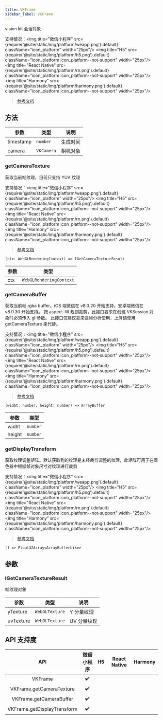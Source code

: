 ```yaml
---
title: VKFrame
sidebar_label: VKFrame
---
```


vision kit 会话对象

支持情况：<img title="微信小程序" src={require('@site/static/img/platform/weapp.png').default} className="icon_platform" width="25px"/> <img title="H5" src={require('@site/static/img/platform/h5.png').default} className="icon_platform icon_platform--not-support" width="25px"/> <img title="React Native" src={require('@site/static/img/platform/rn.png').default} className="icon_platform icon_platform--not-support" width="25px"/> <img title="Harmony" src={require('@site/static/img/platform/harmony.png').default} className="icon_platform icon_platform--not-support" width="25px"/>

> [参考文档](https://developers.weixin.qq.com/miniprogram/dev/api/ai/visionkit/VKFrame.html)

## 方法

| 参数 | 类型 | 说明 |
| --- | --- | --- |
| timestamp | `number` | 生成时间 |
| camera | `VKCamera` | 相机对象 |

### getCameraTexture

获取当前帧纹理，目前只支持 YUV 纹理

支持情况：<img title="微信小程序" src={require('@site/static/img/platform/weapp.png').default} className="icon_platform" width="25px"/> <img title="H5" src={require('@site/static/img/platform/h5.png').default} className="icon_platform icon_platform--not-support" width="25px"/> <img title="React Native" src={require('@site/static/img/platform/rn.png').default} className="icon_platform icon_platform--not-support" width="25px"/> <img title="Harmony" src={require('@site/static/img/platform/harmony.png').default} className="icon_platform icon_platform--not-support" width="25px"/>

> [参考文档](https://developers.weixin.qq.com/miniprogram/dev/api/ai/visionkit/VKFrame.getCameraTexture.html)

```tsx
(ctx: WebGLRenderingContext) => IGetCameraTextureResult
```

| 参数 | 类型 |
| --- | --- |
| ctx | `WebGLRenderingContext` |

### getCameraBuffer

获取当前帧 rgba buffer。iOS 端微信在 v8.0.20 开始支持，安卓端微信在 v8.0.30 开始支持。
按 aspect-fill 规则裁剪，此接口要求在创建 VKSession 对象时必须传入 gl 参数。
此接口仅建议拿来做帧分析使用，上屏请使用 getCameraTexture 来代替。

支持情况：<img title="微信小程序" src={require('@site/static/img/platform/weapp.png').default} className="icon_platform" width="25px"/> <img title="H5" src={require('@site/static/img/platform/h5.png').default} className="icon_platform icon_platform--not-support" width="25px"/> <img title="React Native" src={require('@site/static/img/platform/rn.png').default} className="icon_platform icon_platform--not-support" width="25px"/> <img title="Harmony" src={require('@site/static/img/platform/harmony.png').default} className="icon_platform icon_platform--not-support" width="25px"/>

> [参考文档](https://developers.weixin.qq.com/miniprogram/dev/api/ai/visionkit/VKFrame.getCameraBuffer.html)

```tsx
(widht: number, height: number) => ArrayBuffer
```

| 参数 | 类型 |
| --- | --- |
| widht | `number` |
| height | `number` |

### getDisplayTransform

获取纹理调整矩阵。默认获取到的纹理是未经裁剪调整的纹理，此矩阵可用于在着色器中根据帧对象尺寸对纹理进行裁剪

支持情况：<img title="微信小程序" src={require('@site/static/img/platform/weapp.png').default} className="icon_platform" width="25px"/> <img title="H5" src={require('@site/static/img/platform/h5.png').default} className="icon_platform icon_platform--not-support" width="25px"/> <img title="React Native" src={require('@site/static/img/platform/rn.png').default} className="icon_platform icon_platform--not-support" width="25px"/> <img title="Harmony" src={require('@site/static/img/platform/harmony.png').default} className="icon_platform icon_platform--not-support" width="25px"/>

> [参考文档](https://developers.weixin.qq.com/miniprogram/dev/api/ai/visionkit/VKFrame.getDisplayTransform.html)

```tsx
() => Float32Array<ArrayBufferLike>
```

## 参数

### IGetCameraTextureResult

帧纹理对象

| 参数 | 类型 | 说明 |
| --- | --- | --- |
| yTexture | `WebGLTexture` | Y 分量纹理 |
| uvTexture | `WebGLTexture` | UV 分量纹理 |

## API 支持度

| API | 微信小程序 | H5 | React Native | Harmony |
| :---: | :---: | :---: | :---: | :---: |
| VKFrame | ✔️ |  |  |  |
| VKFrame.getCameraTexture | ✔️ |  |  |  |
| VKFrame.getCameraBuffer | ✔️ |  |  |  |
| VKFrame.getDisplayTransform | ✔️ |  |  |  |
